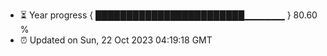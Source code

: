 - ⏳ Year progress { ████████████████████████▁▁▁▁▁▁ } 80.60 %
- ⏰ Updated on Sun, 22 Oct 2023 04:19:18 GMT

